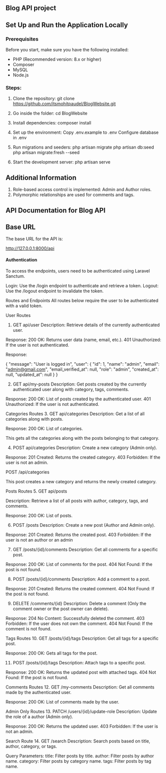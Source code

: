 ## Blog API project

## Set Up and Run the Application Locally

### Prerequisites
Before you start, make sure you have the following installed:
- PHP (Recommended version: 8.x or higher)
- Composer
- MySQL
- Node.js

### Steps:
1. Clone the repository:
   git clone https://github.com/itsmohitpaudel/BlogWebsite.git

2. Go inside the folder:
   cd BlogWebsite

3. Install dependencies:
   composer install

4. Set up the environment:
   Copy .env.example to .env
   Configure database in .env

5. Run migrations and seeders:
   php artisan migrate
   php artisan db:seed
   php artisan migrate:fresh --seed

6. Start the development server:
   php artisan serve

## Additional Information
1. Role-based access control is implemented: Admin and Author roles.
2. Polymorphic relationships are used for comments and tags.


## API Documentation for Blog API

## Base URL

The base URL for the API is:

http://127.0.0.1:8000/api

#### Authentication
To access the endpoints, users need to be authenticated using Laravel Sanctum.

Login: Use the /login endpoint to authenticate and retrieve a token.
Logout: Use the /logout endpoint to invalidate the token.

Routes and Endpoints
All routes below require the user to be authenticated with a valid token.

User Routes
1. GET api/user
Description: Retrieve details of the currently authenticated user.

Response:
200 OK: Returns user data (name, email, etc.).
401 Unauthorized: If the user is not authenticated.

Response:

{
    "message": "User is logged in",
    "user": {
        "id": 1,
        "name": "admin",
        "email": "admin@gmail.com",
        "email_verified_at": null,
        "role": "admin",
        "created_at": null,
        "updated_at": null
    }
}

2. GET api/my-posts
Description: Get posts created by the currently authenticated user along with category, tags, comments.

Response:
200 OK: List of posts created by the authenticated user.
401 Unauthorized: If the user is not authenticated.

Categories Routes
3. GET api/categories
Description: Get a list of all categories along with posts.

Response:
200 OK: List of categories.

This gets all the categories along with the posts belonging to that category.


4. POST api/categories
Description: Create a new category (Admin only).

Response:
201 Created: Returns the created category.
403 Forbidden: If the user is not an admin.

POST /api/categories

This post creates a new category and returns the newly created category.


Posts Routes
5. GET api/posts

Description: Retrieve a list of all posts with author, category, tags, and comments.

Response:
200 OK: List of posts.

6. POST /posts
Description: Create a new post (Author and Admin only).

Response:
201 Created: Returns the created post.
403 Forbidden: If the user is not an author or an admin

7. GET /posts/{id}/comments
Description: Get all comments for a specific post.

Response:
200 OK: List of comments for the post.
404 Not Found: If the post is not found.

8. POST /posts/{id}/comments
Description: Add a comment to a post.

Response:
201 Created: Returns the created comment.
404 Not Found: If the post is not found.

9. DELETE /comments/{id}
Description: Delete a comment (Only the comment owner or the post owner can delete).

Response:
204 No Content: Successfully deleted the comment.
403 Forbidden: If the user does not own the comment.
404 Not Found: If the comment is not found.

Tags Routes
10. GET /posts/{id}/tags
Description: Get all tags for a specific post.

Response:
200 OK: Gets all tags for the post.

11. POST /posts/{id}/tags
Description: Attach tags to a specific post.

Response:
200 OK: Returns the updated post with attached tags.
404 Not Found: If the post is not found.

Comments Routes
12. GET /my-comments
Description: Get all comments made by the authenticated user.

Response:
200 OK: List of comments made by the user.

Admin Only Routes
13. PATCH /users/{id}/update-role
Description: Update the role of a author (Admin only).

Response:
200 OK: Returns the updated user.
403 Forbidden: If the user is not an admin.

Search Route
14. GET /search
Description: Search posts based on title, author, category, or tags.

Query Parameters:
title: Filter posts by title.
author: Filter posts by author name.
category: Filter posts by category name.
tags: Filter posts by tag name.


